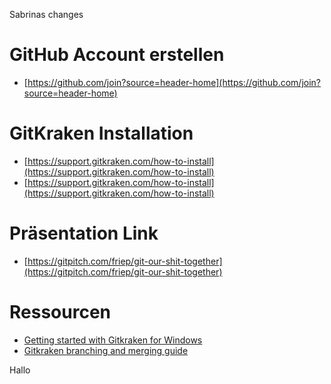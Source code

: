 Sabrinas changes

# GitHub Account erstellen
- [https://github.com/join?source=header-home](https://github.com/join?source=header-home)

# GitKraken Installation
- [https://support.gitkraken.com/how-to-install](https://support.gitkraken.com/how-to-install)
- [https://support.gitkraken.com/how-to-install](https://support.gitkraken.com/how-to-install)


# Präsentation Link
- [https://gitpitch.com/friep/git-our-shit-together](https://gitpitch.com/friep/git-our-shit-together)


# Ressourcen
- [Getting started with Gitkraken for Windows](https://reganmusic.wordpress.com/2016/07/12/getting-started-with-gitkraken-for-windows/)
- [Gitkraken branching and merging guide](https://support.gitkraken.com/working-with-repositories/branching-and-merging)

Hallo 
